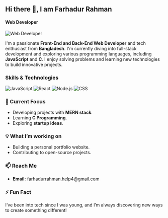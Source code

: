 ## Hi there 👋, I am Farhadur Rahman
#### Web Developer
![Web Developer](https://scontent-sin6-1.xx.fbcdn.net/v/t39.30808-6/460130854_122133057626336030_7513391007770198642_n.png?_nc_cat=111&ccb=1-7&_nc_sid=cc71e4&_nc_ohc=ATNkP4t_zogQ7kNvgGH1wps&_nc_ht=scontent-sin6-1.xx&_nc_gid=AY6DuFpu_MxEWdl1xCqefYv&oh=00_AYBD6zsEirgkpHsLiq80aBj4pTGiIRxItWjf365EHHQvSg&oe=66ECD28C)

   
I'm a passionate **Front-End and Back-End Web Developer** and tech enthusiast from **Bangladesh**. I'm currently diving into full-stack development and exploring various programming languages, including **JavaScript** and **C**. I enjoy solving problems and learning new technologies to build innovative projects.

### Skills & Technologies

![JavaScript](https://img.shields.io/badge/JavaScript-Expert-yellow?style=flat-square&logo=javascript)
![React](https://img.shields.io/badge/React-Intermediate-blue?style=flat-square&logo=react)
![Node.js](https://img.shields.io/badge/Node.js-Intermediate-green?style=flat-square&logo=nodedotjs)
![CSS](https://img.shields.io/badge/CSS-Advanced-blue?style=flat-square&logo=css3)


### 🔭 Current Focus
- Developing projects with **MERN stack**.
- Learning **C Programming**.
- Exploring **startup ideas**.

### 💡 What I’m working on
- Building a personal portfolio website.
- Contributing to open-source projects.

### 📫 Reach Me
- **Email:** farhadurrahman.help4@gmail.com

### ⚡ Fun Fact
I’ve been into tech since I was young, and I’m always discovering new ways to create something different!
